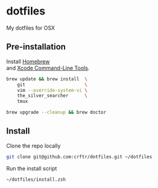 # dotfiles

My dotfiles for OSX

## Pre-installation

Install [Homebrew](http://brew.sh) \
and [Xcode Command-Line Tools](https://goo.gl/rjiP5B).

```bash
brew update && brew install  \
    git                      \
    vim --override-system-vi \
    the_silver_searcher      \
    tmux

brew upgrade --cleanup && brew doctor
```

## Install

Clone the repo locally
```bash
git clone git@github.com:crftr/dotfiles.git ~/dotfiles
```

Run the install script
```bash
~/dotfiles/install.zsh
```
